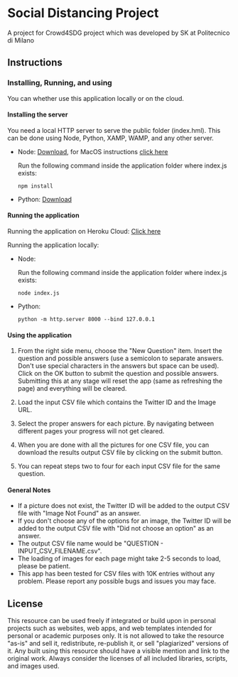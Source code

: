 # Social Distancing Project
A project for Crowd4SDG project which was developed by SK at Politecnico di Milano

## Instructions

### Installing, Running, and using

You can whether use this application locally or on the cloud.

#### Installing the server

You need a local HTTP server to serve the public folder (index.hml). This can be done using Node, Python, XAMP, WAMP, and any other server.
- Node: [Download](https://nodejs.org/en/download/), for MacOS instructions [click here](https://treehouse.github.io/installation-guides/mac/node-mac.html)

    Run the following command inside the application folder where index.js exists:
    ```
    npm install
    ```
- Python: [Download](https://www.python.org/downloads/)

#### Running the application

Running the application on Heroku Cloud: [Click here](https://social-distancing-project.herokuapp.com/)

Running the application locally:

- Node:

    Run the following command inside the application folder where index.js exists:
    ```
    node index.js
    ```
- Python:
    ```
    python -m http.server 8000 --bind 127.0.0.1
    ```

#### Using the application

1) From the right side menu, choose the "New Question" item. Insert the question and possible answers (use a semicolon to separate answers. Don't use special characters in the answers but space can be used). Click on the OK button to submit the question and possible answers. Submitting this at any stage will reset the app (same as refreshing the page) and everything will be cleared.

2) Load the input CSV file which contains the Twitter ID and the Image URL.

3) Select the proper answers for each picture. By navigating between different pages your progress will not get cleared.

4) When you are done with all the pictures for one CSV file, you can download the results output CSV file by clicking on the submit button.

5) You can repeat steps two to four for each input CSV file for the same question.

#### General Notes
- If a picture does not exist, the Twitter ID will be added to the output CSV file with "Image Not Found" as an answer.
- If you don't choose any of the options for an image, the Twitter ID will be added to the output CSV file with "Did not choose an option" as an answer.
- The output CSV file name would be "QUESTION - INPUT_CSV_FILENAME.csv".
- The loading of images for each page might take 2-5 seconds to load, please be patient.
- This app has been tested for CSV files with 10K entries without any problem. Please report any possible bugs and issues you may face.

## License
This resource can be used freely if integrated or build upon in personal projects such as websites, web apps, and web templates intended for personal or academic purposes only. It is not allowed to take the resource "as-is" and sell it, redistribute, re-publish it, or sell "plagiarized" versions of it. Any built using this resource should have a visible mention and link to the original work. Always consider the licenses of all included libraries, scripts, and images used.

